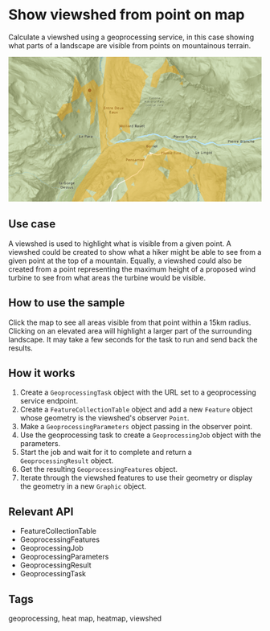 # Show viewshed from point on map

Calculate a viewshed using a geoprocessing service, in this case showing what parts of a landscape are visible from points on mountainous terrain.

![Image of show viewshed from point on map](show-viewshed-from-point-on-map.png)

## Use case

A viewshed is used to highlight what is visible from a given point. A viewshed could be created to show what a hiker might be able to see from a given point at the top of a mountain. Equally, a viewshed could also be created from a point representing the maximum height of a proposed wind turbine to see from what areas the turbine would be visible.

## How to use the sample

Click the map to see all areas visible from that point within a 15km radius. Clicking on an elevated area will highlight a larger part of the surrounding landscape. It may take a few seconds for the task to run and send back the results.

## How it works

1. Create a `GeoprocessingTask` object with the URL set to a geoprocessing service endpoint.
2. Create a `FeatureCollectionTable` object and add a new `Feature` object whose geometry is the viewshed's observer `Point`.
3. Make a `GeoprocessingParameters` object passing in the observer point.
4. Use the geoprocessing task to create a `GeoprocessingJob` object with the parameters.
5. Start the job and wait for it to complete and return a `GeoprocessingResult` object.
6. Get the resulting `GeoprocessingFeatures` object.
7. Iterate through the viewshed features to use their geometry or display the geometry in a new `Graphic` object.

## Relevant API

* FeatureCollectionTable
* GeoprocessingFeatures
* GeoprocessingJob
* GeoprocessingParameters
* GeoprocessingResult
* GeoprocessingTask

## Tags

geoprocessing, heat map, heatmap, viewshed
